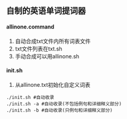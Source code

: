 ## 自制的英语单词提词器

#### allinone.command 
1. 自动合成txt文件内所有词表文件
2. txt文件列表在txt.sh
3. 手动合成可以用allinone.sh

#### init.sh
1. 从allinone.txt初始化自定义词表
```
./init.sh #自动收录
./init.sh -a #自动收录(不包括例句和详细释义部分)
./init.sh -b #自动收录(只例句和详细释义部分)
```
